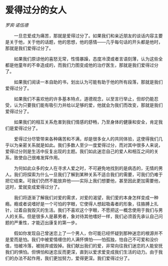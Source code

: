 # 爱得过分的女人

*罗宾·诺伍德*

　　一旦恋爱成为痛苦，那就是爱得过分了。如果我们和亲近朋友的谈话内容主要是关于他，关于他的话题，他的思想，他的感情——几乎每句话的开头都是他时，那就是我们爱得过分了。

　　如果我们原谅他的喜怒无常，性情暴躁，态度冷漠或者言语刻薄，认为这些全都是他童年的不幸造成的，而我们力图变成他的治疗医生，那就是我们爱得过分了。

　　如果我们阅读一本自助的书，划出认为可能有助于他的所有段落，那就是我们爱得过分了。

　　如果我们不喜欢他的许多基本特点，道德观念，以至言行举止，但却仍能忍受，认为只要我们能有吸引力并给以足够的爱，他就会为我们而改变，那就是我们爱得过分了。

　　如果我们的相互关系危害到我们情感的舒畅，乃至身体的健康和安全，肯定我们是爱得过分了。

　　爱得过分尽管带来各种痛苦和不满，却是很多女人的共同体验，这使得我们几乎以为亲密关系就是如此。我们多数人至少一度爱得过分，而对其中很多人来说，爱得过分则是生活中反复出现的主题。我们如此迷恋自己的爱人和相互之间的关系，致使自己很难发挥作用。

　　为何如此众多的女人在寻求人爱之时，不可避免地找到的是病态的，无情的男人。我们将探索为什么一旦我们了解到某种关系不适合我们的需要，可我们仍难于把它结束。可我们仍然不能放弃他——实际上我们想要他，甚至因此更加需要他，这时，爱就变成爱得过分了。

　　我们将逐渐了解我们对爱的需求，对爱的渴望，我们爱的本身怎样变成一种瘾。瘾或者说嗜好是一个可怕的字眼，它使得人想起吸毒者的形象，往胳膊上扎针，过着自我毁灭的生活。我们不喜欢这个字眼，不愿把这一概念使用于我们与男人的关系。但是很多人是慕男者，象对待其他嗜好一样，我们必须首先承认自己问题的严重性，才能迈出康复的第一步。

　　假如你发现自己曾迷恋上了一个男人，你可能已经怀疑到那种迷恋的根源并不是爱而是怕。我们中被爱情缠住的人满怀惧怕——怕孤独，怕自己不可爱和没价值，怕被冷落，被抛弃或毁掉。我们献出我们的爱，非常向往我们迷恋的人能安抚我们的惧怕。但惧怕和迷恋反而更深，直到以爱求爱变成我们生活的动力。由于我们的办法不起作用，我们更加努力，爱得更深。我们爱得过分了。